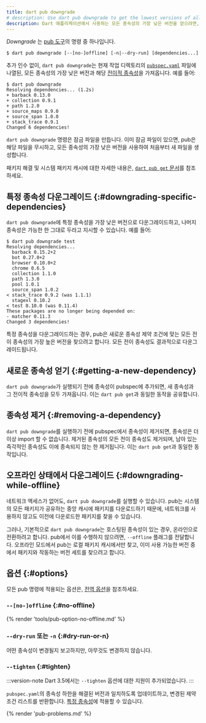 ```yaml
---
title: dart pub downgrade
# description: Use dart pub downgrade to get the lowest versions of all dependencies used by your Dart application.
description: Dart 애플리케이션에서 사용하는 모든 종속성의 가장 낮은 버전을 얻으려면, dart pub downgrade를 사용하세요.
---
```


_Downgrade_ 는 [pub 도구](/tools/pub/cmd)의 명령 중 하나입니다.

```plaintext
$ dart pub downgrade [--[no-]offline] [-n|--dry-run] [dependencies...] 
```

추가 인수 없이, 
`dart pub downgrade`는 현재 작업 디렉토리의 [`pubspec.yaml`](/tools/pub/pubspec) 파일에 나열된,
모든 종속성의 가장 낮은 버전과 해당 [전이적 종속성](/tools/pub/glossary#transitive-dependency)을 가져옵니다. 
예를 들어:

```console
$ dart pub downgrade
Resolving dependencies... (1.2s)
+ barback 0.13.0
+ collection 0.9.1
+ path 1.2.0
+ source_maps 0.9.0
+ source_span 1.0.0
+ stack_trace 0.9.1
Changed 6 dependencies!
```

`dart pub downgrade` 명령은 잠금 파일을 만듭니다. 
이미 잠금 파일이 있으면, pub은 해당 파일을 무시하고, 
모든 종속성의 가장 낮은 버전을 사용하여 처음부터 새 파일을 생성합니다.

패키지 해결 및 시스템 패키지 캐시에 대한 자세한 내용은, 
[`dart pub get` 문서](/tools/pub/cmd/pub-get)를 참조하세요.

## 특정 종속성 다운그레이드 {:#downgrading-specific-dependencies}

`dart pub downgrade`에 특정 종속성을 가장 낮은 버전으로 다운그레이드하고, 
나머지 종속성은 가능한 한 그대로 두라고 지시할 수 있습니다. 예를 들어:

```console
$ dart pub downgrade test
Resolving dependencies...
  barback 0.15.2+2
  bot 0.27.0+2
  browser 0.10.0+2
  chrome 0.6.5
  collection 1.1.0
  path 1.3.0
  pool 1.0.1
  source_span 1.0.2
< stack_trace 0.9.2 (was 1.1.1)
  stagexl 0.10.2
< test 0.10.0 (was 0.11.4)
These packages are no longer being depended on:
- matcher 0.11.3
Changed 3 dependencies!
```

특정 종속성을 다운그레이드하는 경우, 
pub은 새로운 종속성 제약 조건에 맞는 모든 전이 종속성의 가장 높은 버전을 찾으려고 합니다. 
모든 전이 종속성도 결과적으로 다운그레이드됩니다.


## 새로운 종속성 얻기 {:#getting-a-new-dependency}

`dart pub downgrade`가 실행되기 전에 종속성이 pubspec에 추가되면, 
새 종속성과 그 전이적 종속성을 모두 가져옵니다. 
이는 `dart pub get`과 동일한 동작을 공유합니다.


## 종속성 제거 {:#removing-a-dependency}

`dart pub downgrade`를 실행하기 전에 pubspec에서 종속성이 제거되면, 
종속성은 더 이상 import 할 수 없습니다. 
제거된 종속성의 모든 전이 종속성도 제거되며, 
남아 있는 즉각적인 종속성도 이에 종속되지 않는 한 제거됩니다. 
이는 `dart pub get`과 동일한 동작입니다.


## 오프라인 상태에서 다운그레이드 {:#downgrading-while-offline}

네트워크 액세스가 없어도, `dart pub downgrade`를 실행할 수 있습니다. 
pub는 시스템의 모든 패키지가 공유하는 중앙 캐시에 패키지를 다운로드하기 때문에, 
네트워크를 사용하지 않고도 이전에 다운로드한 패키지를 찾을 수 있습니다.

그러나, 기본적으로 `dart pub downgrade`는 호스팅된 종속성이 있는 경우, 온라인으로 전환하려고 합니다. 
pub에서 이를 수행하지 않으려면, `--offline` 플래그를 전달합니다. 
오프라인 모드에서 pub는 로컬 패키지 캐시에서만 찾고, 
이미 사용 가능한 버전 중에서 패키지와 작동하는 버전 세트를 찾으려고 합니다.


## 옵션 {:#options}

모든 pub 명령에 적용되는 옵션은, [전역 옵션](/tools/pub/cmd#global-options)을 참조하세요.

### `--[no-]offline` {:#no-offline}

{% render 'tools/pub-option-no-offline.md' %}

### `--dry-run` 또는 `-n` {:#dry-run-or-n}

어떤 종속성이 변경될지 보고하지만, 아무것도 변경하지 않습니다.

### `--tighten` {:#tighten}

:::version-note
Dart 3.5에서는 `--tighten` 옵션에 대한 지원이 추가되었습니다.
:::

`pubspec.yaml`의 종속성 하한을 해결된 버전과 일치하도록 업데이트하고, 
변경된 제약 조건 리스트를 반환합니다. 
[특정 종속성](#downgrading-specific-dependencies)에 적용할 수 있습니다.

{% render 'pub-problems.md' %}
